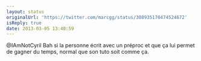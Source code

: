 ```yaml
---
layout: status
originalUrl: 'https://twitter.com/marcgg/status/308935170474524672'
isReply: true
date: 2013-03-05 13:40:59
---
```


@IAmNotCyril Bah si la personne écrit avec un préproc et que ça lui permet de gagner du temps, normal que son tuto soit comme ça.
